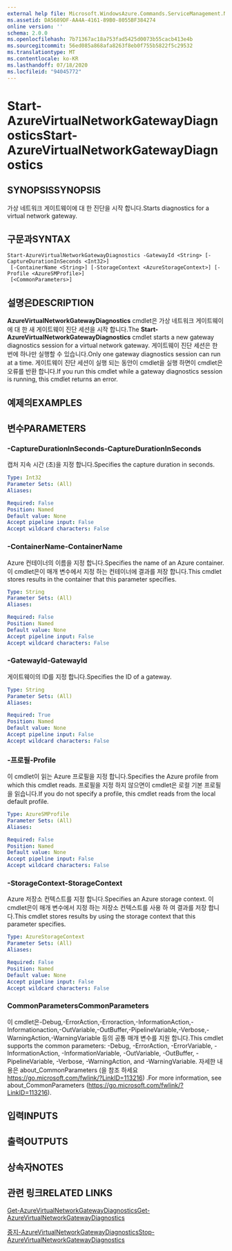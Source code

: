 ```yaml
---
external help file: Microsoft.WindowsAzure.Commands.ServiceManagement.Network.dll-Help.xml
ms.assetid: DA5689DF-AA4A-4161-89B0-8055BF384274
online version: ''
schema: 2.0.0
ms.openlocfilehash: 7b71367ac18a753fad5425d0073b55cacb413e4b
ms.sourcegitcommit: 56ed085a868afa8263f8eb0f755b5822f5c29532
ms.translationtype: MT
ms.contentlocale: ko-KR
ms.lasthandoff: 07/18/2020
ms.locfileid: "94045772"
---
```

# <span data-ttu-id="d3ce0-101">Start-AzureVirtualNetworkGatewayDiagnostics</span><span class="sxs-lookup"><span data-stu-id="d3ce0-101">Start-AzureVirtualNetworkGatewayDiagnostics</span></span>

## <span data-ttu-id="d3ce0-102">SYNOPSIS</span><span class="sxs-lookup"><span data-stu-id="d3ce0-102">SYNOPSIS</span></span>
<span data-ttu-id="d3ce0-103">가상 네트워크 게이트웨이에 대 한 진단을 시작 합니다.</span><span class="sxs-lookup"><span data-stu-id="d3ce0-103">Starts diagnostics for a virtual network gateway.</span></span>

## <span data-ttu-id="d3ce0-104">구문과</span><span class="sxs-lookup"><span data-stu-id="d3ce0-104">SYNTAX</span></span>

```
Start-AzureVirtualNetworkGatewayDiagnostics -GatewayId <String> [-CaptureDurationInSeconds <Int32>]
 [-ContainerName <String>] [-StorageContext <AzureStorageContext>] [-Profile <AzureSMProfile>]
 [<CommonParameters>]
```

## <span data-ttu-id="d3ce0-105">설명은</span><span class="sxs-lookup"><span data-stu-id="d3ce0-105">DESCRIPTION</span></span>
<span data-ttu-id="d3ce0-106">**AzureVirtualNetworkGatewayDiagnostics** cmdlet은 가상 네트워크 게이트웨이에 대 한 새 게이트웨이 진단 세션을 시작 합니다.</span><span class="sxs-lookup"><span data-stu-id="d3ce0-106">The **Start-AzureVirtualNetworkGatewayDiagnostics** cmdlet starts a new gateway diagnostics session for a virtual network gateway.</span></span>
<span data-ttu-id="d3ce0-107">게이트웨이 진단 세션은 한 번에 하나만 실행할 수 있습니다.</span><span class="sxs-lookup"><span data-stu-id="d3ce0-107">Only one gateway diagnostics session can run at a time.</span></span>
<span data-ttu-id="d3ce0-108">게이트웨이 진단 세션이 실행 되는 동안이 cmdlet을 실행 하면이 cmdlet은 오류를 반환 합니다.</span><span class="sxs-lookup"><span data-stu-id="d3ce0-108">If you run this cmdlet while a gateway diagnostics session is running, this cmdlet returns an error.</span></span>

## <span data-ttu-id="d3ce0-109">예제의</span><span class="sxs-lookup"><span data-stu-id="d3ce0-109">EXAMPLES</span></span>

## <span data-ttu-id="d3ce0-110">변수</span><span class="sxs-lookup"><span data-stu-id="d3ce0-110">PARAMETERS</span></span>

### <span data-ttu-id="d3ce0-111">-CaptureDurationInSeconds</span><span class="sxs-lookup"><span data-stu-id="d3ce0-111">-CaptureDurationInSeconds</span></span>
<span data-ttu-id="d3ce0-112">캡처 지속 시간 (초)을 지정 합니다.</span><span class="sxs-lookup"><span data-stu-id="d3ce0-112">Specifies the capture duration in seconds.</span></span>

```yaml
Type: Int32
Parameter Sets: (All)
Aliases: 

Required: False
Position: Named
Default value: None
Accept pipeline input: False
Accept wildcard characters: False
```

### <span data-ttu-id="d3ce0-113">-ContainerName</span><span class="sxs-lookup"><span data-stu-id="d3ce0-113">-ContainerName</span></span>
<span data-ttu-id="d3ce0-114">Azure 컨테이너의 이름을 지정 합니다.</span><span class="sxs-lookup"><span data-stu-id="d3ce0-114">Specifies the name of an Azure container.</span></span>
<span data-ttu-id="d3ce0-115">이 cmdlet은이 매개 변수에서 지정 하는 컨테이너에 결과를 저장 합니다.</span><span class="sxs-lookup"><span data-stu-id="d3ce0-115">This cmdlet stores results in the container that this parameter specifies.</span></span>

```yaml
Type: String
Parameter Sets: (All)
Aliases: 

Required: False
Position: Named
Default value: None
Accept pipeline input: False
Accept wildcard characters: False
```

### <span data-ttu-id="d3ce0-116">-GatewayId</span><span class="sxs-lookup"><span data-stu-id="d3ce0-116">-GatewayId</span></span>
<span data-ttu-id="d3ce0-117">게이트웨이의 ID를 지정 합니다.</span><span class="sxs-lookup"><span data-stu-id="d3ce0-117">Specifies the ID of a gateway.</span></span>

```yaml
Type: String
Parameter Sets: (All)
Aliases: 

Required: True
Position: Named
Default value: None
Accept pipeline input: False
Accept wildcard characters: False
```

### <span data-ttu-id="d3ce0-118">-프로필</span><span class="sxs-lookup"><span data-stu-id="d3ce0-118">-Profile</span></span>
<span data-ttu-id="d3ce0-119">이 cmdlet이 읽는 Azure 프로필을 지정 합니다.</span><span class="sxs-lookup"><span data-stu-id="d3ce0-119">Specifies the Azure profile from which this cmdlet reads.</span></span> <span data-ttu-id="d3ce0-120">프로필을 지정 하지 않으면이 cmdlet은 로컬 기본 프로필을 읽습니다.</span><span class="sxs-lookup"><span data-stu-id="d3ce0-120">If you do not specify a profile, this cmdlet reads from the local default profile.</span></span>

```yaml
Type: AzureSMProfile
Parameter Sets: (All)
Aliases: 

Required: False
Position: Named
Default value: None
Accept pipeline input: False
Accept wildcard characters: False
```

### <span data-ttu-id="d3ce0-121">-StorageContext</span><span class="sxs-lookup"><span data-stu-id="d3ce0-121">-StorageContext</span></span>
<span data-ttu-id="d3ce0-122">Azure 저장소 컨텍스트를 지정 합니다.</span><span class="sxs-lookup"><span data-stu-id="d3ce0-122">Specifies an Azure storage context.</span></span>
<span data-ttu-id="d3ce0-123">이 cmdlet은이 매개 변수에서 지정 하는 저장소 컨텍스트를 사용 하 여 결과를 저장 합니다.</span><span class="sxs-lookup"><span data-stu-id="d3ce0-123">This cmdlet stores results by using the storage context that this parameter specifies.</span></span>

```yaml
Type: AzureStorageContext
Parameter Sets: (All)
Aliases: 

Required: False
Position: Named
Default value: None
Accept pipeline input: False
Accept wildcard characters: False
```

### <span data-ttu-id="d3ce0-124">CommonParameters</span><span class="sxs-lookup"><span data-stu-id="d3ce0-124">CommonParameters</span></span>
<span data-ttu-id="d3ce0-125">이 cmdlet은-Debug,-ErrorAction,-Erroraction,-InformationAction,-Informationaction,-OutVariable,-OutBuffer,-PipelineVariable,-Verbose,-WarningAction,-WarningVariable 등의 공통 매개 변수를 지원 합니다.</span><span class="sxs-lookup"><span data-stu-id="d3ce0-125">This cmdlet supports the common parameters: -Debug, -ErrorAction, -ErrorVariable, -InformationAction, -InformationVariable, -OutVariable, -OutBuffer, -PipelineVariable, -Verbose, -WarningAction, and -WarningVariable.</span></span> <span data-ttu-id="d3ce0-126">자세한 내용은 about_CommonParameters (을 참조 하세요 https://go.microsoft.com/fwlink/?LinkID=113216) .</span><span class="sxs-lookup"><span data-stu-id="d3ce0-126">For more information, see about_CommonParameters (https://go.microsoft.com/fwlink/?LinkID=113216).</span></span>

## <span data-ttu-id="d3ce0-127">입력</span><span class="sxs-lookup"><span data-stu-id="d3ce0-127">INPUTS</span></span>

## <span data-ttu-id="d3ce0-128">출력</span><span class="sxs-lookup"><span data-stu-id="d3ce0-128">OUTPUTS</span></span>

## <span data-ttu-id="d3ce0-129">상속자</span><span class="sxs-lookup"><span data-stu-id="d3ce0-129">NOTES</span></span>

## <span data-ttu-id="d3ce0-130">관련 링크</span><span class="sxs-lookup"><span data-stu-id="d3ce0-130">RELATED LINKS</span></span>

[<span data-ttu-id="d3ce0-131">Get-AzureVirtualNetworkGatewayDiagnostics</span><span class="sxs-lookup"><span data-stu-id="d3ce0-131">Get-AzureVirtualNetworkGatewayDiagnostics</span></span>](./Get-AzureVirtualNetworkGatewayDiagnostics.md)

[<span data-ttu-id="d3ce0-132">중지-AzureVirtualNetworkGatewayDiagnostics</span><span class="sxs-lookup"><span data-stu-id="d3ce0-132">Stop-AzureVirtualNetworkGatewayDiagnostics</span></span>](./Stop-AzureVirtualNetworkGatewayDiagnostics.md)


